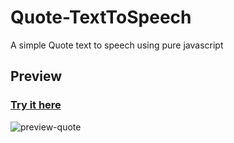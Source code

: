 # Quote-TextToSpeech
A simple Quote text to speech using pure javascript
## Preview
### [Try it here](https://codepen.io/USIPH/full/QWZxmOW)
![preview-quote](https://github.com/Usiph/Quote-TextToSpeech/assets/86280452/c84623cd-d28c-4585-a7e0-5b8b7bbe028e)
